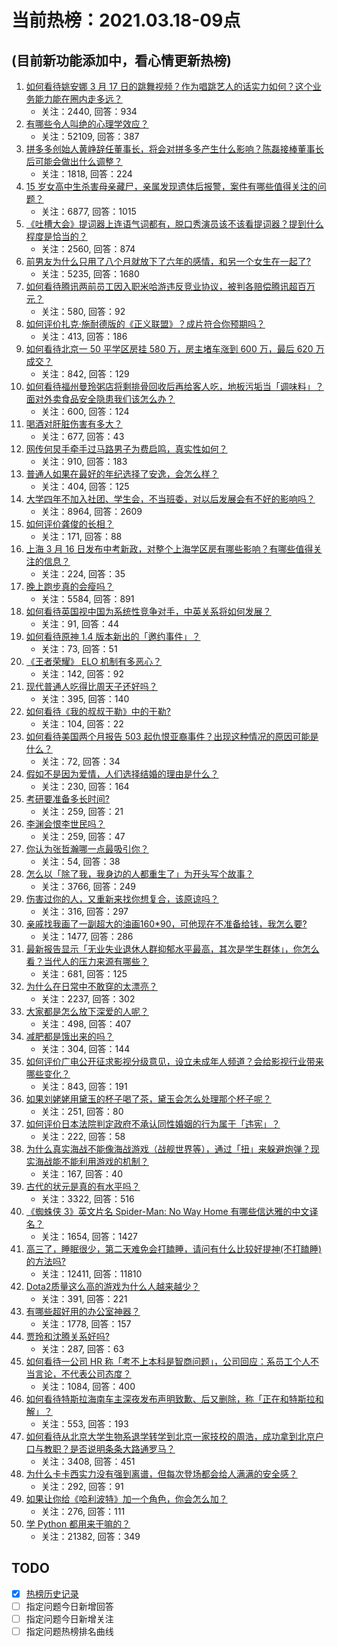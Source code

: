 # 当前热榜：2021.03.18-09点
## (目前新功能添加中，看心情更新热榜)
1. [如何看待姚安娜 3 月 17 日的跳舞视频？作为唱跳艺人的话实力如何？这个业务能力能在圈内走多远？](https://www.zhihu.com/question/449761543)
    * 关注：2440, 回答：934
2. [有哪些令人叫绝的心理学效应？](https://www.zhihu.com/question/20357247)
    * 关注：52109, 回答：387
3. [拼多多创始人黄峥辞任董事长，将会对拼多多产生什么影响？陈磊接棒董事长后可能会做出什么调整？](https://www.zhihu.com/question/449856754)
    * 关注：1818, 回答：224
4. [15 岁女高中生杀害母亲藏尸，亲属发现遗体后报警，案件有哪些值得关注的问题？](https://www.zhihu.com/question/449776307)
    * 关注：6877, 回答：1015
5. [《吐槽大会》提词器上连语气词都有，脱口秀演员该不该看提词器？提到什么程度是恰当的？](https://www.zhihu.com/question/449785371)
    * 关注：2560, 回答：874
6. [前男友为什么只用了八个月就放下了六年的感情，和另一个女生在一起了?](https://www.zhihu.com/question/437014772)
    * 关注：5235, 回答：1680
7. [如何看待腾讯两前员工因入职米哈游违反竞业协议，被判各赔偿腾讯超百万元？](https://www.zhihu.com/question/448015777)
    * 关注：580, 回答：92
8. [如何评价扎克·施耐德版的《正义联盟》？成片符合你预期吗？](https://www.zhihu.com/question/449801142)
    * 关注：413, 回答：186
9. [如何看待北京一 50 平学区房挂 580 万，房主堵车涨到 600 万，最后 620 万成交？](https://www.zhihu.com/question/449815173)
    * 关注：842, 回答：129
10. [如何看待福州曼玲粥店将剩排骨回收后再给客人吃，地板污垢当「调味料」？面对外卖食品安全隐患我们该怎么办？](https://www.zhihu.com/question/449619529)
    * 关注：600, 回答：124
11. [喝酒对肝脏伤害有多大？](https://www.zhihu.com/question/27365293)
    * 关注：677, 回答：43
12. [网传何炅手牵手过马路男子为费启鸣，真实性如何？](https://www.zhihu.com/question/310658557)
    * 关注：910, 回答：183
13. [普通人如果在最好的年纪选择了安逸，会怎么样？](https://www.zhihu.com/question/449806208)
    * 关注：404, 回答：125
14. [大学四年不加入社团、学生会，不当班委，对以后发展会有不好的影响吗？](https://www.zhihu.com/question/295936624)
    * 关注：8964, 回答：2609
15. [如何评价龚俊的长相？](https://www.zhihu.com/question/447893658)
    * 关注：171, 回答：88
16. [上海 3 月 16 日发布中考新政，对整个上海学区房有哪些影响？有哪些值得关注的信息？](https://www.zhihu.com/question/449754483)
    * 关注：224, 回答：35
17. [晚上跑步真的会瘦吗？](https://www.zhihu.com/question/389149750)
    * 关注：5584, 回答：891
18. [如何看待英国视中国为系统性竞争对手，中英关系将如何发展？](https://www.zhihu.com/question/449785587)
    * 关注：91, 回答：44
19. [如何看待原神 1.4 版本新出的「邀约事件」？](https://www.zhihu.com/question/449785506)
    * 关注：73, 回答：51
20. [《王者荣耀》 ELO 机制有多恶心？](https://www.zhihu.com/question/446394581)
    * 关注：142, 回答：92
21. [现代普通人吃得比周天子还好吗？](https://www.zhihu.com/question/448808708)
    * 关注：395, 回答：140
22. [如何看待《我的叔叔于勒》中的于勒?](https://www.zhihu.com/question/425821332)
    * 关注：104, 回答：22
23. [如何看待美国两个月报告 503 起仇恨亚裔事件？出现这种情况的原因可能是什么？](https://www.zhihu.com/question/449767625)
    * 关注：72, 回答：34
24. [假如不是因为爱情，人们选择结婚的理由是什么？](https://www.zhihu.com/question/449057410)
    * 关注：230, 回答：164
25. [考研要准备多长时间?](https://www.zhihu.com/question/41865668)
    * 关注：259, 回答：21
26. [李渊会恨李世民吗？](https://www.zhihu.com/question/449086308)
    * 关注：259, 回答：47
27. [你认为张哲瀚哪一点最吸引你？](https://www.zhihu.com/question/287993438)
    * 关注：54, 回答：38
28. [怎么以「除了我，我身边的人都重生了」为开头写个故事？](https://www.zhihu.com/question/427623535)
    * 关注：3766, 回答：249
29. [伤害过你的人，又重新来找你想复合，该原谅吗？](https://www.zhihu.com/question/448850111)
    * 关注：316, 回答：297
30. [亲戚找我画了一副超大的油画160*90，可他现在不准备给钱，我怎么要?](https://www.zhihu.com/question/449074471)
    * 关注：1477, 回答：286
31. [最新报告显示「无业失业退休人群抑郁水平最高，其次是学生群体」，你怎么看？当代人的压力来源有哪些？](https://www.zhihu.com/question/449761023)
    * 关注：681, 回答：125
32. [为什么在日常中不敢穿的太漂亮？](https://www.zhihu.com/question/31434644)
    * 关注：2237, 回答：302
33. [大家都是怎么放下深爱的人呢？](https://www.zhihu.com/question/445115745)
    * 关注：498, 回答：407
34. [减肥都是饿出来的吗？](https://www.zhihu.com/question/446278658)
    * 关注：304, 回答：144
35. [如何评价广电公开征求影视分级意见，设立未成年人频道？会给影视行业带来哪些变化？](https://www.zhihu.com/question/449792698)
    * 关注：843, 回答：191
36. [如果刘姥姥用黛玉的杯子喝了茶，黛玉会怎么处理那个杯子呢？](https://www.zhihu.com/question/348337572)
    * 关注：251, 回答：80
37. [如何评价日本法院判定政府不承认同性婚姻的行为属于「违宪」？](https://www.zhihu.com/question/449810411)
    * 关注：222, 回答：58
38. [为什么真实海战不能像海战游戏（战舰世界等），通过「扭」来躲避炮弹？现实海战能不能利用游戏的机制？](https://www.zhihu.com/question/449319670)
    * 关注：167, 回答：40
39. [古代的状元是真的有水平吗？](https://www.zhihu.com/question/427239644)
    * 关注：3322, 回答：516
40. [《蜘蛛侠 3》英文片名 Spider-Man: No Way Home 有哪些信达雅的中文译名？](https://www.zhihu.com/question/449778821)
    * 关注：1654, 回答：1427
41. [高三了，睡眠很少，第二天难免会打瞌睡，请问有什么比较好提神(不打瞌睡)的方法吗?](https://www.zhihu.com/question/309565178)
    * 关注：12411, 回答：11810
42. [Dota2质量这么高的游戏为什么人越来越少？](https://www.zhihu.com/question/448479564)
    * 关注：391, 回答：221
43. [有哪些超好用的办公室神器？](https://www.zhihu.com/question/427885436)
    * 关注：1778, 回答：157
44. [贾玲和沈腾关系好吗?](https://www.zhihu.com/question/314564431)
    * 关注：287, 回答：63
45. [如何看待一公司 HR 称「考不上本科是智商问题」，公司回应：系员工个人不当言论，不代表公司态度？](https://www.zhihu.com/question/449763205)
    * 关注：1084, 回答：400
46. [如何看待特斯拉海南车主深夜发布声明致歉、后又删除，称「正在和特斯拉和解」？](https://www.zhihu.com/question/449776662)
    * 关注：553, 回答：193
47. [如何看待从北京大学生物系退学转学到北京一家技校的周浩，成功拿到北京户口与教职？是否说明条条大路通罗马？](https://www.zhihu.com/question/289071049)
    * 关注：3408, 回答：451
48. [为什么卡卡西实力没有强到离谱，但每次登场都会给人满满的安全感？](https://www.zhihu.com/question/449477490)
    * 关注：292, 回答：91
49. [如果让你给《哈利波特》加一个角色，你会怎么加？](https://www.zhihu.com/question/442971056)
    * 关注：276, 回答：111
50. [学 Python 都用来干嘛的？](https://www.zhihu.com/question/34098079)
    * 关注：21382, 回答：349
## TODO
* [x] [热榜历史记录](hot_history/AllHot.md)
* [ ] 指定问题今日新增回答
* [ ] 指定问题今日新增关注
* [ ] 指定问题热榜排名曲线
